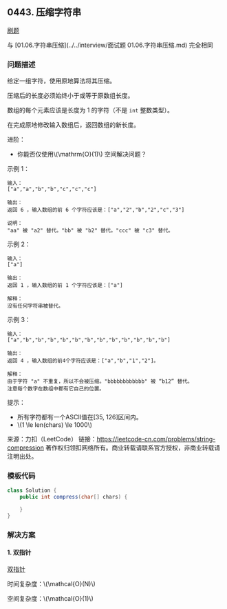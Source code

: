 <script src="https://cdn.bootcss.com/mathjax/2.7.7/MathJax.js?config=TeX-AMS-MML_HTMLorMML"></script>

## 0443. 压缩字符串

[刷题](qu0443/solu/Solution.java)

与 [01.06.字符串压缩](../../interview/面试题 01.06.字符串压缩.md) 完全相同

### 问题描述

给定一组字符，使用原地算法将其压缩。

压缩后的长度必须始终小于或等于原数组长度。

数组的每个元素应该是长度为 1 的字符（不是 `int` 整数类型）。

在完成原地修改输入数组后，返回数组的新长度。

 

进阶：
* 你能否仅使用\\(\mathrm{O}(1)\\) 空间解决问题？

示例 1：

```
输入：
["a","a","b","b","c","c","c"]

输出：
返回 6 ，输入数组的前 6 个字符应该是：["a","2","b","2","c","3"]

说明：
"aa" 被 "a2" 替代。"bb" 被 "b2" 替代。"ccc" 被 "c3" 替代。
```

示例 2：

```
输入：
["a"]

输出：
返回 1 ，输入数组的前 1 个字符应该是：["a"]

解释：
没有任何字符串被替代。
```

示例 3：

```
输入：
["a","b","b","b","b","b","b","b","b","b","b","b","b"]

输出：
返回 4 ，输入数组的前4个字符应该是：["a","b","1","2"]。

解释：
由于字符 "a" 不重复，所以不会被压缩。"bbbbbbbbbbbb" 被 “b12” 替代。
注意每个数字在数组中都有它自己的位置。
```

提示：

* 所有字符都有一个ASCII值在[35, 126]区间内。
* \\(1 \le len(chars) \le 1000\\)

来源：力扣（LeetCode）
链接：https://leetcode-cn.com/problems/string-compression
著作权归领扣网络所有。商业转载请联系官方授权，非商业转载请注明出处。

### 模板代码

``` java
class Solution {
    public int compress(char[] chars) {

    }
}
```

### 解决方案

#### 1. 双指针

[双指针](qu0443/solu1/Solution.java)

时间复杂度：\\(\mathcal{O}(N)\\)

空间复杂度：\\(\mathcal{O}(1)\\)

